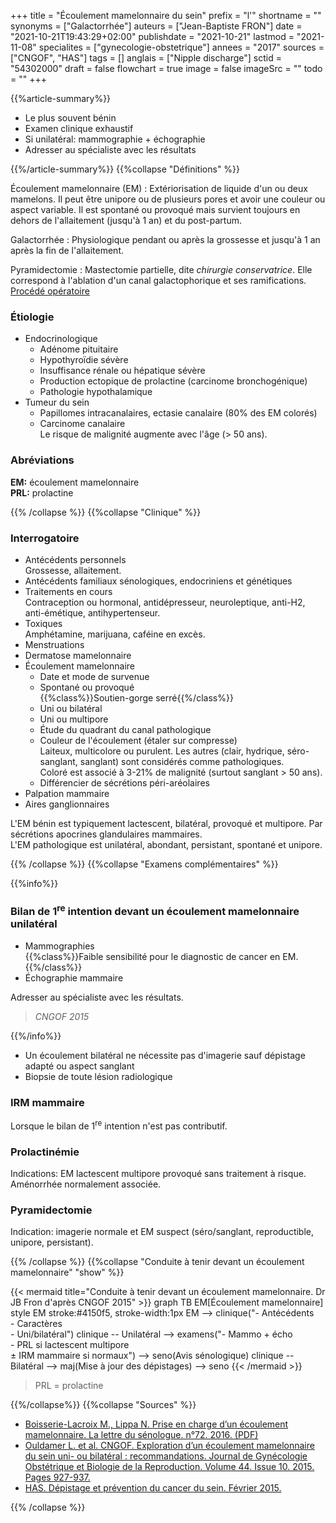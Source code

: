 +++
title = "Écoulement mamelonnaire du sein"
prefix = "l'"
shortname = ""
synonyms = ["Galactorrhée"]
auteurs = ["Jean-Baptiste FRON"]
date = "2021-10-21T19:43:29+02:00"
publishdate = "2021-10-21"
lastmod = "2021-11-08"
specialites = ["gynecologie-obstetrique"]
annees = "2017"
sources = ["CNGOF", "HAS"]
tags = []
anglais = ["Nipple discharge"]
sctid = "54302000"
draft = false
flowchart = true
image = false
imageSrc = ""
todo = ""
+++

{{%article-summary%}}

- Le plus souvent bénin
- Examen clinique exhaustif
- Si unilatéral: mammographie + échographie
- Adresser au spécialiste avec les résultats

{{%/article-summary%}}
{{%collapse "Définitions" %}}

Écoulement mamelonnaire (EM)
: Extériorisation de liquide d'un ou deux mamelons. Il peut être unipore ou de plusieurs pores et avoir une couleur ou aspect variable. Il est spontané ou provoqué mais survient toujours en dehors de l'allaitement (jusqu'à 1 an) et du post-partum.

Galactorrhée
: Physiologique pendant ou après la grossesse et jusqu'à 1 an après la fin de l'allaitement.

Pyramidectomie
: Mastectomie partielle, dite *chirurgie conservatrice*. Elle correspond à l'ablation d'un canal galactophorique et ses ramifications. [Procédé opératoire](https://www.docteur-benchimol.com/pyramidectomie-du-sein.html)

### Étiologie

- Endocrinologique
  - Adénome pituitaire
  - Hypothyroïdie sévère
  - Insuffisance rénale ou hépatique sévère
  - Production ectopique de prolactine (carcinome bronchogénique)
  - Pathologie hypothalamique
- Tumeur du sein
  - Papillomes intracanalaires, ectasie canalaire (80% des EM colorés)
  - Carcinome canalaire  
  Le risque de malignité augmente avec l'âge (> 50 ans).

### Abréviations

**EM:** écoulement mamelonnaire  
**PRL:** prolactine

{{% /collapse %}}
{{%collapse "Clinique" %}}

### Interrogatoire

- Antécédents personnels  
Grossesse, allaitement.
- Antécédents familiaux sénologiques, endocriniens et génétiques
- Traitements en cours  
Contraception ou hormonal, antidépresseur, neuroleptique, anti-H2, anti-émétique, antihypertenseur.
- Toxiques  
Amphétamine, marijuana, caféine en excès.
- Menstruations
- Dermatose mamelonnaire
- Écoulement mamelonnaire
  - Date et mode de survenue
  - Spontané ou provoqué  
  {{%class%}}Soutien-gorge serré{{%/class%}}
  - Uni ou bilatéral
  - Uni ou multipore
  - Étude du quadrant du canal pathologique
  - Couleur de l'écoulement (étaler sur compresse)  
  Laiteux, multicolore ou purulent. Les autres (clair, hydrique, séro-sanglant, sanglant) sont considérés comme pathologiques.  
  Coloré est associé à 3-21% de malignité (surtout sanglant > 50 ans).
  - Différencier de sécrétions péri-aréolaires
- Palpation mammaire
- Aires ganglionnaires

L'EM bénin est typiquement lactescent, bilatéral, provoqué et multipore. Par sécrétions apocrines glandulaires mammaires.  
L'EM pathologique est unilatéral, abondant, persistant, spontané et unipore.

{{% /collapse %}}
{{%collapse "Examens complémentaires" %}}

{{%info%}}

### Bilan de 1<sup>re</sup> intention devant un écoulement mamelonnaire unilatéral

- Mammographies  
{{%class%}}Faible sensibilité pour le diagnostic de cancer en EM.{{%/class%}}
- Échographie mammaire

Adresser au spécialiste avec les résultats.

> *CNGOF 2015*

{{%/info%}}

- Un écoulement bilatéral ne nécessite pas d'imagerie sauf dépistage adapté ou aspect sanglant
- Biopsie de toute lésion radiologique

### IRM mammaire

Lorsque le bilan de 1<sup>re</sup> intention n'est pas contributif.

### Prolactinémie

Indications: EM lactescent multipore provoqué sans traitement à risque. Aménorrhée normalement associée.

### Pyramidectomie

Indication: imagerie normale et EM suspect (séro/sanglant, reproductible, unipore, persistant).

{{% /collapse %}}
{{%collapse "Conduite à tenir devant un écoulement mamelonnaire" "show" %}}

{{< mermaid title="Conduite à tenir devant un écoulement mamelonnaire. Dr JB Fron d'après CNGOF 2015" >}}
graph TB
  EM[Écoulement mamelonnaire]
  style EM stroke:#4150f5, stroke-width:1px
    EM --> clinique("- Antécédents<br>- Caractères<br>- Uni/bilatéral")
      clinique -- Unilatéral --> examens("- Mammo + écho<br>- PRL si lactescent multipore<br>&plusmn; IRM mammaire si normaux") --> seno(Avis sénologique)
      clinique -- Bilatéral --> maj(Mise à jour des dépistages) --> seno
{{< /mermaid >}}

> PRL = prolactine

{{%/collapse%}}
{{%collapse "Sources" %}}

- [Boisserie-Lacroix M., Lippa N. Prise en charge d’un écoulement mamelonnaire. La lettre du sénologue. n°72. 2016. (PDF)](https://www.edimark.fr/Front/frontpost/getfiles/24304.pdf)
- [Ouldamer L. et al. CNGOF. Exploration d’un écoulement mamelonnaire du sein uni- ou bilatéral : recommandations. Journal de Gynécologie Obstétrique et Biologie de la Reproduction. Volume 44. Issue 10. 2015. Pages 927-937.](https://doi.org/10.1016/J.JGYN.2015.09.035)
- [HAS. Dépistage et prévention du cancer du sein. Février 2015.](https://www.has-sante.fr/jcms/c_2024559/fr/depistage-et-prevention-du-cancer-du-sein)

{{% /collapse %}}
